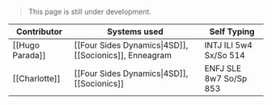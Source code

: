 > This page is still under development.

| Contributor | Systems used | Self Typing |
|----|----|----|
| [[Hugo Parada]] | [[Four Sides Dynamics\|4SD]], [[Socionics]], Enneagram | INTJ ILI 5w4 Sx/So 514 |
| [[Charlotte]] | [[Four Sides Dynamics\|4SD]], [[Socionics]] | ENFJ SLE 8w7 So/Sp 853 |